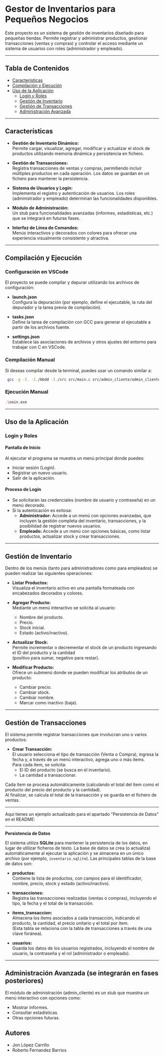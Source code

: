 # Gestor de Inventarios para Pequeños Negocios

Este proyecto es un sistema de gestión de inventarios diseñado para pequeñas tiendas. Permite registrar y administrar productos, gestionar transacciones (ventas y compras) y controlar el acceso mediante un sistema de usuarios con roles (administrador y empleado).

---

## Tabla de Contenidos

- [Características](#características)
- [Compilación y Ejecución](#compilación-y-ejecución)
- [Uso de la Aplicación](#uso-de-la-aplicación)
  - [Login y Roles](#login-y-roles)
  - [Gestión de Inventario](#gestión-de-inventario)
  - [Gestión de Transacciones](#gestión-de-transacciones)
  - [Administración Avanzada](#administración-avanzada)

---

## Características

- **Gestión de Inventario Dinámico:**  
  Permite cargar, visualizar, agregar, modificar y actualizar el stock de productos utilizando memoria dinámica y persistencia en fichero.

- **Gestión de Transacciones:**  
  Registra transacciones de ventas y compras, permitiendo incluir múltiples productos en cada operación. Los datos se guardan en un fichero para mantener la persistencia.

- **Sistema de Usuarios y Login:**  
  Implementa el registro y autenticación de usuarios. Los roles (administrador y empleado) determinan las funcionalidades disponibles.

- **Módulo de Administración:**  
  Un stub para funcionalidades avanzadas (informes, estadísticas, etc.) que se integrará en futuras fases.

- **Interfaz de Línea de Comandos:**  
  Menús interactivos y decorados con colores para ofrecer una experiencia visualmente consistente y atractiva.

---

## Compilación y Ejecución

### Configuración en VSCode

El proyecto se puede compilar y depurar utilizando los archivos de configuración:

- **launch.json**  
  Configura la depuración (por ejemplo, define el ejecutable, la ruta del depurador y la tarea previa de compilación).

- **tasks.json**  
  Define la tarea de compilación con GCC para generar el ejecutable a partir de los archivos fuente.

- **settings.json**  
  Establece las asociaciones de archivos y otros ajustes del entorno para trabajar con C en VSCode.

### Compilación Manual

Si deseas compilar desde la terminal, puedes usar un comando similar a:

```bash
 gcc -g -I. -I./bbdd -I./src src/main.c src/admin_cliente/admin_cliente.c src/inventario/inventario.c src/login/login.c src/transacciones/transacciones.c src/usuarios/usuarios.c bbdd/db_init/db_init.c bbdd/sqlite/sqlite3.c -o main.exe
```

### Ejecución Manual

```bash
.\main.exe
```

---

## Uso de la Aplicación

### Login y Roles

#### Pantalla de Inicio

Al ejecutar el programa se muestra un menú principal donde puedes:

- Iniciar sesión (Login).
- Registrar un nuevo usuario.
- Salir de la aplicación.

#### Proceso de Login

- Se solicitarán las credenciales (nombre de usuario y contraseña) en un menú decorado.
- Si la autenticación es exitosa:
  - **Administrador:** Accede a un menú con opciones avanzadas, que incluyen la gestión completa del inventario, transacciones, y la posibilidad de registrar nuevos usuarios.
  - **Empleado:** Accede a un menú con opciones básicas, como listar productos, actualizar stock y crear transacciones.

---

## Gestión de Inventario

Dentro de los menús (tanto para administradores como para empleados) se pueden realizar las siguientes operaciones:

- **Listar Productos:**  
  Visualiza el inventario activo en una pantalla formateada con encabezados decorados y colores.

- **Agregar Producto:**  
  Mediante un menú interactivo se solicita al usuario:
  - Nombre del producto.
  - Precio.
  - Stock inicial.
  - Estado (activo/inactivo).

- **Actualizar Stock:**  
  Permite incrementar o decrementar el stock de un producto ingresando el ID del producto y la cantidad  
  (positivo para sumar, negativo para restar).

- **Modificar Producto:**  
  Ofrece un submenú donde se pueden modificar los atributos de un producto:
  - Cambiar precio.
  - Cambiar stock.
  - Cambiar nombre.
  - Marcar como inactivo (baja).

---

## Gestión de Transacciones

El sistema permite registrar transacciones que involucran uno o varios productos:

- **Crear Transacción:**  
  El usuario selecciona el tipo de transacción (Venta o Compra), ingresa la fecha y, a través de un menú interactivo, agrega uno o más ítems.  
  Para cada ítem, se solicita:
  - El ID del producto (se busca en el inventario).
  - La cantidad a transaccionar.

Cada ítem se procesa automáticamente (calculando el total del ítem como el producto del precio del producto y la cantidad).  
Al finalizar, se calcula el total de la transacción y se guarda en el fichero de ventas.

---

Aquí tienes un ejemplo actualizado para el apartado "Persistencia de Datos" en el README:

---

**Persistencia de Datos**

El sistema utiliza **SQLite** para mantener la persistencia de los datos, en lugar de utilizar ficheros de texto. La base de datos se crea (o actualiza) automáticamente al ejecutar la aplicación y se almacena en un único archivo (por ejemplo, `inventario.sqlite`). Las principales tablas de la base de datos son:

- **productos:**  
  Contiene la lista de productos, con campos para el identificador, nombre, precio, stock y estado (activo/inactivo).

- **transacciones:**  
  Registra las transacciones realizadas (ventas o compras), incluyendo el tipo, la fecha y el total de la transacción.

- **items_transaccion:**  
  Almacena los ítems asociados a cada transacción, indicando el producto, la cantidad, el precio unitario y el total por ítem.  
  (Esta tabla se relaciona con la tabla de transacciones a través de una clave foránea).

- **usuarios:**  
  Guarda los datos de los usuarios registrados, incluyendo el nombre de usuario, la contraseña y el rol (administrador o empleado).

---

## Administración Avanzada (se integrarán en fases posteriores)

El módulo de administración (admin_cliente) es un stub que muestra un menú interactivo con opciones como:

- Mostrar informes.
- Consultar estadísticas.
- Otras opciones futuras.

## Autores

- Jon López Carrillo
- Roberto Fernandez Barrios
